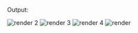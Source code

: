 Output:

![render 2](https://user-images.githubusercontent.com/55328883/153339612-ad50c1ac-0398-4294-9587-a298007bf660.png)
![render 3](https://user-images.githubusercontent.com/55328883/153339625-a0c51a96-0077-4770-bcbb-aecd6d7457b7.png)
![render 4](https://user-images.githubusercontent.com/55328883/153339628-fc80a7c5-c1b2-4c8c-beb7-16421d0cca7b.png)
![render](https://user-images.githubusercontent.com/55328883/153339635-2f47378a-65a3-4f9f-b7d1-ce331e5c4abd.png)
